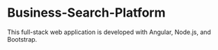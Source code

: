 # Business-Search-Platform
This full-stack web application is developed with Angular, Node.js, and Bootstrap.
